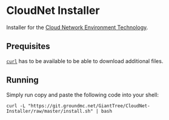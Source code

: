 # CloudNet Installer

Installer for the [Cloud Network Environment Technology](https://www.spigotmc.org/resources/cloudnet-the-cloud-network-environment-technology.42059/).

## Prequisites

[`curl`](https://curl.haxx.se/) has to be available to be able to download additional files.

## Running

Simply run copy and paste the following code into your shell:

    curl -L "https://git.groundmc.net/GiantTree/CloudNet-Installer/raw/master/install.sh" | bash
